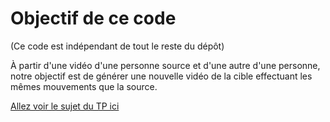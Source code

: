 
# Objectif de ce code
(Ce code est indépendant de tout le reste du dépôt)

À partir d'une vidéo d'une personne source et d'une autre d'une personne, notre objectif est de générer une nouvelle vidéo de la cible effectuant les mêmes mouvements que la source. 

[Allez voir le sujet du TP ici](http://alexandre.meyer.pages.univ-lyon1.fr/m2-apprentissage-profond-image/am/tp_dance/)

